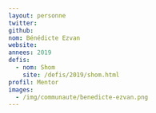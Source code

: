 ```yaml
---
layout: personne
twitter: 
github: 
nom: Bénédicte Ezvan
website:
annees: 2019
defis: 
  - nom: Shom
    site: /defis/2019/shom.html
profil: Mentor
images: 
  - /img/communaute/benedicte-ezvan.png
---
```


